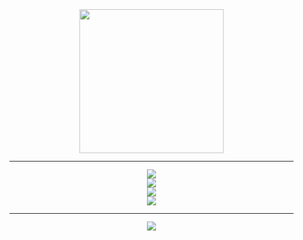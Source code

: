 <div align="center" id="user-content-toc">
  <img src='https://github.com/user-attachments/assets/dd92bf9b-7058-44f4-83b6-8ca089342c8c' width='256' />
</div>

---

<div align="center">
  <a href="https://skillicons.dev">
    <img src="https://skillicons.dev/icons?i=unity,unreal,godot" />
    <br/>
    <img src="https://skillicons.dev/icons?i=vscode,idea,ps,pr,git,powershell" />
    <br/>
    <img src="https://skillicons.dev/icons?i=html,css,react,tailwind,nginx" />
    <br/>
    <img src="https://skillicons.dev/icons?i=cs,java,js,mysql" />
  </a>
</div>

---

<p align="center">
  <img src="https://cdn.discordapp.com/emojis/667396343790174228.gif?size=128&quality=lossless" />
</p>
